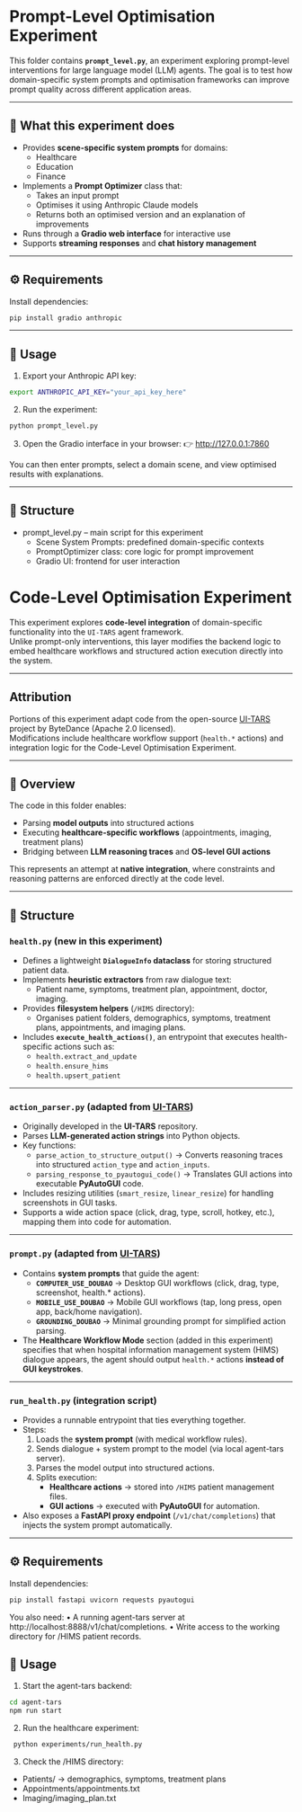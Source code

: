 # Prompt-Level Optimisation Experiment

This folder contains **`prompt_level.py`**, an experiment exploring prompt-level interventions for large language model (LLM) agents. The goal is to test how domain-specific system prompts and optimisation frameworks can improve prompt quality across different application areas.

---

## 🧩 What this experiment does
- Provides **scene-specific system prompts** for domains:
  - Healthcare
  - Education
  - Finance
- Implements a **Prompt Optimizer** class that:
  - Takes an input prompt
  - Optimises it using Anthropic Claude models
  - Returns both an optimised version and an explanation of improvements
- Runs through a **Gradio web interface** for interactive use
- Supports **streaming responses** and **chat history management**

---

## ⚙️ Requirements
Install dependencies:
```bash
pip install gradio anthropic
```
---

## 🚀 Usage
1.	Export your Anthropic API key:
```bash
export ANTHROPIC_API_KEY="your_api_key_here"
```

2.	Run the experiment:
```bash
python prompt_level.py
```
3.	Open the Gradio interface in your browser:
👉 http://127.0.0.1:7860

You can then enter prompts, select a domain scene, and view optimised results with explanations.

---

## 📂 Structure
- prompt_level.py – main script for this experiment
  - Scene System Prompts: predefined domain-specific contexts
  - PromptOptimizer class: core logic for prompt improvement
  - Gradio UI: frontend for user interaction
 


# Code-Level Optimisation Experiment


This experiment explores **code-level integration** of domain-specific functionality into the `UI-TARS` agent framework.  
Unlike prompt-only interventions, this layer modifies the backend logic to embed healthcare workflows and structured action execution directly into the system.

---

## Attribution

Portions of this experiment adapt code from the open-source [UI-TARS](https://github.com/bytedance/UI-TARS) project by ByteDance (Apache 2.0 licensed).  
Modifications include healthcare workflow support (`health.*` actions) and integration logic for the Code-Level Optimisation Experiment.

---

## 🧩 Overview
The code in this folder enables:
- Parsing **model outputs** into structured actions  
- Executing **healthcare-specific workflows** (appointments, imaging, treatment plans)  
- Bridging between **LLM reasoning traces** and **OS-level GUI actions**

This represents an attempt at **native integration**, where constraints and reasoning patterns are enforced directly at the code level.

---

## 📂 Structure

### `health.py` (new in this experiment)
- Defines a lightweight **`DialogueInfo` dataclass** for storing structured patient data.  
- Implements **heuristic extractors** from raw dialogue text:
  - Patient name, symptoms, treatment plan, appointment, doctor, imaging.  
- Provides **filesystem helpers** (`/HIMS` directory):
  - Organises patient folders, demographics, symptoms, treatment plans, appointments, and imaging plans.  
- Includes **`execute_health_actions()`**, an entrypoint that executes health-specific actions such as:
  - `health.extract_and_update`
  - `health.ensure_hims`
  - `health.upsert_patient`

---

### `action_parser.py` (adapted from [UI-TARS](https://github.com/bytedance/UI-TARS))
- Originally developed in the **UI-TARS** repository.  
- Parses **LLM-generated action strings** into Python objects.  
- Key functions:
  - `parse_action_to_structure_output()` → Converts reasoning traces into structured `action_type` and `action_inputs`.  
  - `parsing_response_to_pyautogui_code()` → Translates GUI actions into executable **PyAutoGUI** code.  
- Includes resizing utilities (`smart_resize`, `linear_resize`) for handling screenshots in GUI tasks.  
- Supports a wide action space (click, drag, type, scroll, hotkey, etc.), mapping them into code for automation.

---

### `prompt.py` (adapted from [UI-TARS](https://github.com/bytedance/UI-TARS))
- Contains **system prompts** that guide the agent:
  - **`COMPUTER_USE_DOUBAO`** → Desktop GUI workflows (click, drag, type, screenshot, health.* actions).  
  - **`MOBILE_USE_DOUBAO`** → Mobile GUI workflows (tap, long press, open app, back/home navigation).  
  - **`GROUNDING_DOUBAO`** → Minimal grounding prompt for simplified action parsing.  
- The **Healthcare Workflow Mode** section (added in this experiment) specifies that when hospital information management system (HIMS) dialogue appears, the agent should output `health.*` actions **instead of GUI keystrokes**.

---

### `run_health.py` (integration script)
- Provides a runnable entrypoint that ties everything together.  
- Steps:
  1. Loads the **system prompt** (with medical workflow rules).  
  2. Sends dialogue + system prompt to the model (via local agent-tars server).  
  3. Parses the model output into structured actions.  
  4. Splits execution:
     - **Healthcare actions** → stored into `/HIMS` patient management files.  
     - **GUI actions** → executed with **PyAutoGUI** for automation.  
- Also exposes a **FastAPI proxy endpoint** (`/v1/chat/completions`) that injects the system prompt automatically.

---

## ⚙️ Requirements
Install dependencies:
```bash
pip install fastapi uvicorn requests pyautogui
```
You also need:
	•	A running agent-tars server at http://localhost:8888/v1/chat/completions.
	•	Write access to the working directory for /HIMS patient records.

 ## 🚀 Usage
1.	Start the agent-tars backend:
```bash
cd agent-tars
npm run start
```
2.	Run the healthcare experiment:
```bash
 python experiments/run_health.py
```
3.	Check the /HIMS directory:
- Patients/ → demographics, symptoms, treatment plans
- Appointments/appointments.txt
- Imaging/imaging_plan.txt
